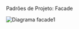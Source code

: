 Padrões de Projeto: Facade 


![Diagrama facade1](https://github.com/marcelosilva7/bertoti/assets/101959064/a91b81f7-7724-45ed-944b-9153ab627f2b)
